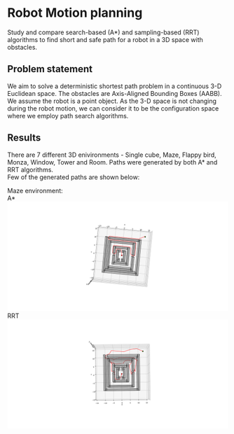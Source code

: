 # Robot Motion planning 
Study and compare search-based (A*) and sampling-based (RRT) algorithms to find short and safe path for a robot in a 3D space with obstacles.

## Problem statement
We aim to solve a deterministic shortest path problem in a continuous 3-D Euclidean space. The obstacles are Axis-Aligned Bounding Boxes (AABB). We assume the robot is a point object. As the 3-D space is not changing during the robot motion, we can consider it to be the configuration space where we employ path search algorithms.

## Results
There are 7 different 3D enivironments - Single cube, Maze, Flappy bird, Monza, Window, Tower and Room. Paths were generated by both A* and RRT algorithms. <br>
Few of the generated paths are shown below: <br>

Maze environment: <br>
A*
![maze_A*](/plots_images/As_Figure_2.png)
RRT
![maze_RRT](/plots_images/RRT_Figure_2.png)

